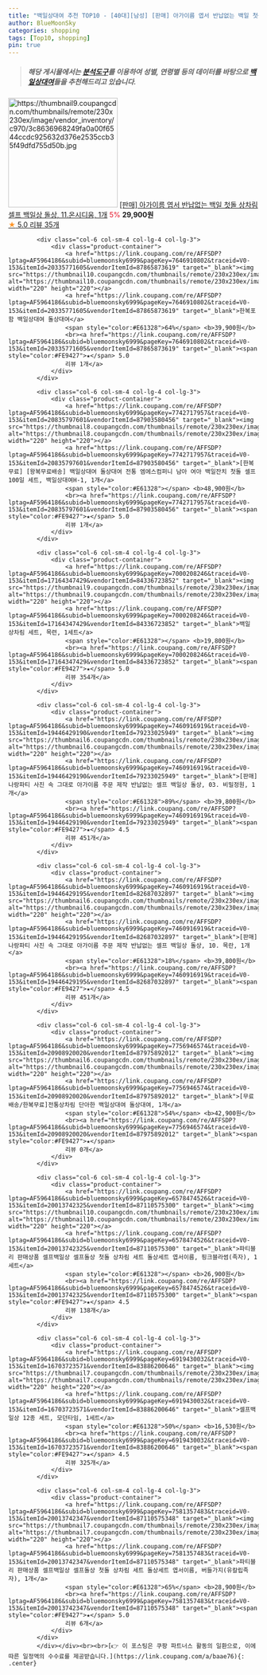 ```yaml
---
title: "백일상대여 추천 TOP10 - [40대][남성] [판매] 아가이름 엽서 반납없는 백일 첫돌 상차림 셀프 백일상 돌상, 11.온시디움, 1개"
author: BlueMoonSky
categories: shopping
tags: [Top10, shopping]
pin: true
---
```


> ##### 해당 게시물에서는 [**분석도구**](https://itemscout.io/)를 이용하여 **성별**, **연령별** 등의 데이터를 바탕으로 [**백일상대여**](https://link.coupang.com/a/baae76)들을 추천해드리고 있습니다.
<div class="container"><div class="row">
            <div class="col-6 col-sm-4 col-lg-4 col-lg-3">
                <div class="product-container">
                    <a href="https://link.coupang.com/re/AFFSDP?lptag=AF5964186&subid=bluemoonsky6999&pageKey=7573979056&traceid=V0-153&itemId=19980131325&vendorItemId=87078424540" target="_blank"><img src="https://thumbnail9.coupangcdn.com/thumbnails/remote/230x230ex/image/vendor_inventory/c970/3c8636968249fa0a00f6544ccdc925632d376e2535ccb35f49dfd755d50b.jpg" alt="https://thumbnail9.coupangcdn.com/thumbnails/remote/230x230ex/image/vendor_inventory/c970/3c8636968249fa0a00f6544ccdc925632d376e2535ccb35f49dfd755d50b.jpg" width="220" height="220"></a>
                    <a href="https://link.coupang.com/re/AFFSDP?lptag=AF5964186&subid=bluemoonsky6999&pageKey=7573979056&traceid=V0-153&itemId=19980131325&vendorItemId=87078424540" target="_blank">[판매] 아가이름 엽서 반납없는 백일 첫돌 상차림 셀프 백일상 돌상, 11.온시디움, 1개</a>
                    <span style="color:#E61328">5%</span> <b>29,900원</b>
                    <br><a href="https://link.coupang.com/re/AFFSDP?lptag=AF5964186&subid=bluemoonsky6999&pageKey=7573979056&traceid=V0-153&itemId=19980131325&vendorItemId=87078424540" target="_blank"><span style="color:#FE9427">★</span> 5.0
                    리뷰 35개</a>
                </div>
            </div>
            
            <div class="col-6 col-sm-4 col-lg-4 col-lg-3">
                <div class="product-container">
                    <a href="https://link.coupang.com/re/AFFSDP?lptag=AF5964186&subid=bluemoonsky6999&pageKey=7646910802&traceid=V0-153&itemId=20335771605&vendorItemId=87865873619" target="_blank"><img src="https://thumbnail10.coupangcdn.com/thumbnails/remote/230x230ex/image/vendor_inventory/2ecb/b3c524db645931d31a5f5a04b2da5d54e918ddd3a2c61962c3fde8c1c23b.jpg" alt="https://thumbnail10.coupangcdn.com/thumbnails/remote/230x230ex/image/vendor_inventory/2ecb/b3c524db645931d31a5f5a04b2da5d54e918ddd3a2c61962c3fde8c1c23b.jpg" width="220" height="220"></a>
                    <a href="https://link.coupang.com/re/AFFSDP?lptag=AF5964186&subid=bluemoonsky6999&pageKey=7646910802&traceid=V0-153&itemId=20335771605&vendorItemId=87865873619" target="_blank">한복포함 백일상대여 돌상대여</a>
                    <span style="color:#E61328">64%</span> <b>39,900원</b>
                    <br><a href="https://link.coupang.com/re/AFFSDP?lptag=AF5964186&subid=bluemoonsky6999&pageKey=7646910802&traceid=V0-153&itemId=20335771605&vendorItemId=87865873619" target="_blank"><span style="color:#FE9427">★</span> 5.0
                    리뷰 1개</a>
                </div>
            </div>
            
            <div class="col-6 col-sm-4 col-lg-4 col-lg-3">
                <div class="product-container">
                    <a href="https://link.coupang.com/re/AFFSDP?lptag=AF5964186&subid=bluemoonsky6999&pageKey=7742717957&traceid=V0-153&itemId=20835797601&vendorItemId=87903580456" target="_blank"><img src="https://thumbnail8.coupangcdn.com/thumbnails/remote/230x230ex/image/vendor_inventory/9b4e/ca340a6981e4caf39d38d329c25f5de36216d628b9316a446dfcacb11f61.jpg" alt="https://thumbnail8.coupangcdn.com/thumbnails/remote/230x230ex/image/vendor_inventory/9b4e/ca340a6981e4caf39d38d329c25f5de36216d628b9316a446dfcacb11f61.jpg" width="220" height="220"></a>
                    <a href="https://link.coupang.com/re/AFFSDP?lptag=AF5964186&subid=bluemoonsky6999&pageKey=7742717957&traceid=V0-153&itemId=20835797601&vendorItemId=87903580456" target="_blank">[한복무료] [왕복무료배송] 백일상대여 돌상대여 전통 엠에스컴퍼니 남아 여아 백일잔치 첫돌 셀프 100일 세트, 백일상대여H-1, 1개</a>
                    <span style="color:#E61328"></span> <b>48,900원</b>
                    <br><a href="https://link.coupang.com/re/AFFSDP?lptag=AF5964186&subid=bluemoonsky6999&pageKey=7742717957&traceid=V0-153&itemId=20835797601&vendorItemId=87903580456" target="_blank"><span style="color:#FE9427">★</span> 5.0
                    리뷰 1개</a>
                </div>
            </div>
            
            <div class="col-6 col-sm-4 col-lg-4 col-lg-3">
                <div class="product-container">
                    <a href="https://link.coupang.com/re/AFFSDP?lptag=AF5964186&subid=bluemoonsky6999&pageKey=7000208246&traceid=V0-153&itemId=17164347429&vendorItemId=84336723852" target="_blank"><img src="https://thumbnail9.coupangcdn.com/thumbnails/remote/230x230ex/image/rs_quotation_api/aobozuod/62212e49b0ae452a8921a38b7e911788.jpg" alt="https://thumbnail9.coupangcdn.com/thumbnails/remote/230x230ex/image/rs_quotation_api/aobozuod/62212e49b0ae452a8921a38b7e911788.jpg" width="220" height="220"></a>
                    <a href="https://link.coupang.com/re/AFFSDP?lptag=AF5964186&subid=bluemoonsky6999&pageKey=7000208246&traceid=V0-153&itemId=17164347429&vendorItemId=84336723852" target="_blank">백일 상차림 세트, 목련, 1세트</a>
                    <span style="color:#E61328"></span> <b>19,800원</b>
                    <br><a href="https://link.coupang.com/re/AFFSDP?lptag=AF5964186&subid=bluemoonsky6999&pageKey=7000208246&traceid=V0-153&itemId=17164347429&vendorItemId=84336723852" target="_blank"><span style="color:#FE9427">★</span> 5.0
                    리뷰 354개</a>
                </div>
            </div>
            
            <div class="col-6 col-sm-4 col-lg-4 col-lg-3">
                <div class="product-container">
                    <a href="https://link.coupang.com/re/AFFSDP?lptag=AF5964186&subid=bluemoonsky6999&pageKey=7460916919&traceid=V0-153&itemId=19446429190&vendorItemId=79233025949" target="_blank"><img src="https://thumbnail6.coupangcdn.com/thumbnails/remote/230x230ex/image/vendor_inventory/f859/42ef2c33b53beca616932d09cc039508fd8f365d1ed6a9277ab8ad4171ed.jpg" alt="https://thumbnail6.coupangcdn.com/thumbnails/remote/230x230ex/image/vendor_inventory/f859/42ef2c33b53beca616932d09cc039508fd8f365d1ed6a9277ab8ad4171ed.jpg" width="220" height="220"></a>
                    <a href="https://link.coupang.com/re/AFFSDP?lptag=AF5964186&subid=bluemoonsky6999&pageKey=7460916919&traceid=V0-153&itemId=19446429190&vendorItemId=79233025949" target="_blank">[판매] 나랑파티 사진 속 그대로 아가이름 주문 제작 반납없는 셀프 백일상 돌상, 03. 비밀정원, 1개</a>
                    <span style="color:#E61328">89%</span> <b>39,800원</b>
                    <br><a href="https://link.coupang.com/re/AFFSDP?lptag=AF5964186&subid=bluemoonsky6999&pageKey=7460916919&traceid=V0-153&itemId=19446429190&vendorItemId=79233025949" target="_blank"><span style="color:#FE9427">★</span> 4.5
                    리뷰 451개</a>
                </div>
            </div>
            
            <div class="col-6 col-sm-4 col-lg-4 col-lg-3">
                <div class="product-container">
                    <a href="https://link.coupang.com/re/AFFSDP?lptag=AF5964186&subid=bluemoonsky6999&pageKey=7460916919&traceid=V0-153&itemId=19446429195&vendorItemId=82687032897" target="_blank"><img src="https://thumbnail6.coupangcdn.com/thumbnails/remote/230x230ex/image/vendor_inventory/5e38/07c438a43d4536bd09aa4b8e7ab6349079f6466ba6ba6cfa7ed87091dfc0.jpg" alt="https://thumbnail6.coupangcdn.com/thumbnails/remote/230x230ex/image/vendor_inventory/5e38/07c438a43d4536bd09aa4b8e7ab6349079f6466ba6ba6cfa7ed87091dfc0.jpg" width="220" height="220"></a>
                    <a href="https://link.coupang.com/re/AFFSDP?lptag=AF5964186&subid=bluemoonsky6999&pageKey=7460916919&traceid=V0-153&itemId=19446429195&vendorItemId=82687032897" target="_blank">[판매] 나랑파티 사진 속 그대로 아가이름 주문 제작 반납없는 셀프 백일상 돌상, 10. 목란, 1개</a>
                    <span style="color:#E61328">18%</span> <b>39,800원</b>
                    <br><a href="https://link.coupang.com/re/AFFSDP?lptag=AF5964186&subid=bluemoonsky6999&pageKey=7460916919&traceid=V0-153&itemId=19446429195&vendorItemId=82687032897" target="_blank"><span style="color:#FE9427">★</span> 4.5
                    리뷰 451개</a>
                </div>
            </div>
            
            <div class="col-6 col-sm-4 col-lg-4 col-lg-3">
                <div class="product-container">
                    <a href="https://link.coupang.com/re/AFFSDP?lptag=AF5964186&subid=bluemoonsky6999&pageKey=7756946574&traceid=V0-153&itemId=20908920020&vendorItemId=87975892012" target="_blank"><img src="https://thumbnail6.coupangcdn.com/thumbnails/remote/230x230ex/image/vendor_inventory/fa02/ba079ec8e27dc7e03c70061c482027d1e0622d0ac520e29b9aed4e6ed0b8.jpg" alt="https://thumbnail6.coupangcdn.com/thumbnails/remote/230x230ex/image/vendor_inventory/fa02/ba079ec8e27dc7e03c70061c482027d1e0622d0ac520e29b9aed4e6ed0b8.jpg" width="220" height="220"></a>
                    <a href="https://link.coupang.com/re/AFFSDP?lptag=AF5964186&subid=bluemoonsky6999&pageKey=7756946574&traceid=V0-153&itemId=20908920020&vendorItemId=87975892012" target="_blank">[무료배송/한복무료]전통상차림 단아한 백일상대여 돌상대여, 1개</a>
                    <span style="color:#E61328">54%</span> <b>42,900원</b>
                    <br><a href="https://link.coupang.com/re/AFFSDP?lptag=AF5964186&subid=bluemoonsky6999&pageKey=7756946574&traceid=V0-153&itemId=20908920020&vendorItemId=87975892012" target="_blank"><span style="color:#FE9427">★</span> 
                    리뷰 0개</a>
                </div>
            </div>
            
            <div class="col-6 col-sm-4 col-lg-4 col-lg-3">
                <div class="product-container">
                    <a href="https://link.coupang.com/re/AFFSDP?lptag=AF5964186&subid=bluemoonsky6999&pageKey=6578474526&traceid=V0-153&itemId=20013742325&vendorItemId=87110575300" target="_blank"><img src="https://thumbnail10.coupangcdn.com/thumbnails/remote/230x230ex/image/vendor_inventory/55a3/1cff408ae4a52587acddaa4f81168141a83995b8a292b27fb038dc3341cf.jpg" alt="https://thumbnail10.coupangcdn.com/thumbnails/remote/230x230ex/image/vendor_inventory/55a3/1cff408ae4a52587acddaa4f81168141a83995b8a292b27fb038dc3341cf.jpg" width="220" height="220"></a>
                    <a href="https://link.coupang.com/re/AFFSDP?lptag=AF5964186&subid=bluemoonsky6999&pageKey=6578474526&traceid=V0-153&itemId=20013742325&vendorItemId=87110575300" target="_blank">파티블리 판매상품 셀프백일상 셀프돌상 첫돌 상차림 세트 돌상세트 엽서이름, 핑크블라썸(족자), 1세트</a>
                    <span style="color:#E61328"></span> <b>26,900원</b>
                    <br><a href="https://link.coupang.com/re/AFFSDP?lptag=AF5964186&subid=bluemoonsky6999&pageKey=6578474526&traceid=V0-153&itemId=20013742325&vendorItemId=87110575300" target="_blank"><span style="color:#FE9427">★</span> 4.5
                    리뷰 138개</a>
                </div>
            </div>
            
            <div class="col-6 col-sm-4 col-lg-4 col-lg-3">
                <div class="product-container">
                    <a href="https://link.coupang.com/re/AFFSDP?lptag=AF5964186&subid=bluemoonsky6999&pageKey=6919430032&traceid=V0-153&itemId=16703723571&vendorItemId=83886200646" target="_blank"><img src="https://thumbnail7.coupangcdn.com/thumbnails/remote/230x230ex/image/rs_quotation_api/ja9aixpt/708d284d59514660ba7802697666dc73.jpg" alt="https://thumbnail7.coupangcdn.com/thumbnails/remote/230x230ex/image/rs_quotation_api/ja9aixpt/708d284d59514660ba7802697666dc73.jpg" width="220" height="220"></a>
                    <a href="https://link.coupang.com/re/AFFSDP?lptag=AF5964186&subid=bluemoonsky6999&pageKey=6919430032&traceid=V0-153&itemId=16703723571&vendorItemId=83886200646" target="_blank">셀프백일상 12종 세트, 모던타임, 1세트</a>
                    <span style="color:#E61328">50%</span> <b>16,530원</b>
                    <br><a href="https://link.coupang.com/re/AFFSDP?lptag=AF5964186&subid=bluemoonsky6999&pageKey=6919430032&traceid=V0-153&itemId=16703723571&vendorItemId=83886200646" target="_blank"><span style="color:#FE9427">★</span> 4.5
                    리뷰 325개</a>
                </div>
            </div>
            
            <div class="col-6 col-sm-4 col-lg-4 col-lg-3">
                <div class="product-container">
                    <a href="https://link.coupang.com/re/AFFSDP?lptag=AF5964186&subid=bluemoonsky6999&pageKey=7581357483&traceid=V0-153&itemId=20013742347&vendorItemId=87110575348" target="_blank"><img src="https://thumbnail7.coupangcdn.com/thumbnails/remote/230x230ex/image/vendor_inventory/6164/f2e3d7f37ce35bf6d610e8d79343fbc51bdddd95ae0d0921b2687deafddf.jpg" alt="https://thumbnail7.coupangcdn.com/thumbnails/remote/230x230ex/image/vendor_inventory/6164/f2e3d7f37ce35bf6d610e8d79343fbc51bdddd95ae0d0921b2687deafddf.jpg" width="220" height="220"></a>
                    <a href="https://link.coupang.com/re/AFFSDP?lptag=AF5964186&subid=bluemoonsky6999&pageKey=7581357483&traceid=V0-153&itemId=20013742347&vendorItemId=87110575348" target="_blank">파티블리 판매상품 셀프백일상 셀프돌상 첫돌 상차림 세트 돌상세트 엽서이름, 버들가지(유칼립족자), 1개</a>
                    <span style="color:#E61328">65%</span> <b>28,900원</b>
                    <br><a href="https://link.coupang.com/re/AFFSDP?lptag=AF5964186&subid=bluemoonsky6999&pageKey=7581357483&traceid=V0-153&itemId=20013742347&vendorItemId=87110575348" target="_blank"><span style="color:#FE9427">★</span> 5.0
                    리뷰 6개</a>
                </div>
            </div>
            </div></div><br><br>[👉 이 포스팅은 쿠팡 파트너스 활동의 일환으로, 이에 따른 일정액의 수수료를 제공받습니다.](https://link.coupang.com/a/baae76){: .center}